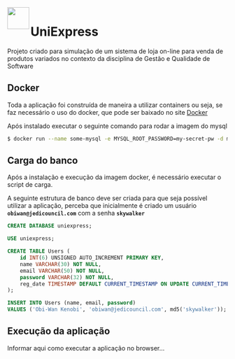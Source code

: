 

<img height="50em"   align="left" src="https://user-images.githubusercontent.com/89614560/142313904-e129bf9e-611b-4c32-96d7-8ae2c531a55b.png"/>

# UniExpress

Projeto criado para simulação de um sistema de loja on-line para venda de produtos variados no contexto da disciplina de Gestão e Qualidade de Software

## Docker

Toda a aplicação foi construída de maneira a utilizar containers ou seja, se faz necessário o uso do docker, que pode ser baixado no site [Docker](https://docker.com/)

Após instalado executar o seguinte comando para rodar a imagem do mysql

```bash
$ docker run --name some-mysql -e MYSQL_ROOT_PASSWORD=my-secret-pw -d mysql:tag
```

## Carga do banco

Após a instalação e execução da imagem docker, é necessário executar o script de carga.

A seguinte estrutura de banco deve ser criada para que seja possível utilizar a aplicação, perceba que inicialmente é criado um usuário **`obiwan@jedicouncil.com`** com a senha **`skywalker`**

```sql
CREATE DATABASE uniexpress;

USE uniexpress;

CREATE TABLE Users (
    id INT(6) UNSIGNED AUTO_INCREMENT PRIMARY KEY,
    name VARCHAR(30) NOT NULL,
    email VARCHAR(50) NOT NULL,
    password VARCHAR(32) NOT NULL,
    reg_date TIMESTAMP DEFAULT CURRENT_TIMESTAMP ON UPDATE CURRENT_TIMESTAMP
);

INSERT INTO Users (name, email, password)
VALUES ('Obi-Wan Kenobi', 'obiwan@jedicouncil.com', md5('skywalker'));
```

## Execução da aplicação

Informar aqui como executar a aplicação no browser...
